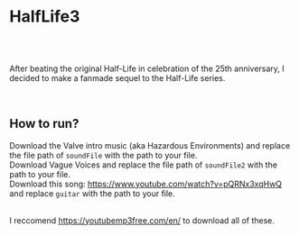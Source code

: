 # HalfLife3

<br />
<br />

After beating the original Half-Life in celebration of the 25th anniversary, I decided to make a fanmade sequel to the Half-Life series.

<br />

## How to run?

Download the Valve intro music (aka Hazardous Environments) and replace the file path of `soundFile` with the path to your file. <br />
Download Vague Voices and replace the file path of `soundFile2` with the path to your file. <br />
Download this song: https://www.youtube.com/watch?v=pQRNx3xqHwQ and replace `guitar` with the path to your file. <br /> <br />

I reccomend https://youtubemp3free.com/en/ to download all of these.
